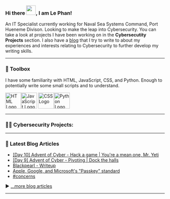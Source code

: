### Hi there <img src="https://raw.githubusercontent.com/MartinHeinz/MartinHeinz/master/wave.gif" width="30px">, I am Le Phan!

An IT Specialist currently working for Naval Sea Systems Command, Port Hueneme Divison. Looking to make the leap into Cybersecurity.
You can take a look at projects I have been working on in the <b>Cybersecutity Projects</b> section. I also have a [blog](https://www.lvphan.xyz) that I try to write to about my experiences and interests relating to Cybersecurity to further develop my writing skills.

---
### 🧰 Toolbox
I have some familiarity with HTML, JavaScript, CSS, and Python. Enough to potentially write some small scripts and to understand.

<img src="https://cdn.worldvectorlogo.com/logos/html-1.svg" alt="HTML Logo" width="50" height="50"/><img src="https://cdn.worldvectorlogo.com/logos/javascript-1.svg" alt="JavaScript Logo" width="50" height="50"/> <img src="https://cdn.worldvectorlogo.com/logos/css-3.svg" alt="CSS Logo" width="50" height="50"/><img src="https://cdn.worldvectorlogo.com/logos/python-5.svg" alt="Python Logo" width="50" height="50"/>

---
### 👨‍💻 Cybersecurity Projects:</h2>

---
### 📘 Latest Blog Articles

<!-- BLOG-POST-LIST:START -->
- [[Day 10] Advent of Cyber - Hack a game | You&#39;re a mean one, Mr. Yeti](https://lvphan773.blogspot.com/2022/12/day-10-advent-of-cyber-hack-game-youre.html)
- [[Day 9] Advent of Cyber - Pivoting | Dock the halls](https://lvphan773.blogspot.com/2022/12/day-9-advent-of-cyber-pivoting-dock.html)
- [Blackpearl - Writeup](https://lvphan773.blogspot.com/2022/06/blackpearl-writeup.html)
- [Apple, Google, and Microsoft&#39;s &quot;Passkey&quot; standard](https://lvphan773.blogspot.com/2022/05/apple-google-and-microsofts-passkey.html)
- [#concerns](https://lvphan773.blogspot.com/2022/04/concerns.html)
<!-- BLOG-POST-LIST:END -->

▶ [...more blog articles](https://www.lvphan.xyz)

---
